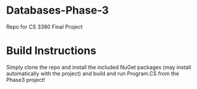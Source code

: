 # Databases-Phase-3
Repo for CS 3380 Final Project

# Build Instructions
Simply clone the repo and install the included NuGet packages (may install automatically with the project) and build and run Program.CS from the Phase3 project!

